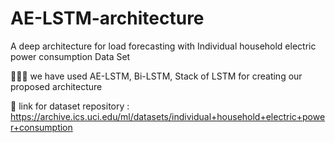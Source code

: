 # AE-LSTM-architecture
A deep architecture for load forecasting with Individual household electric power consumption Data Set

👩🏻‍💻 we have used AE-LSTM, Bi-LSTM, Stack of LSTM for creating our proposed architecture 

🔗 link for dataset repository :
https://archive.ics.uci.edu/ml/datasets/individual+household+electric+power+consumption
